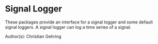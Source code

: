 Signal Logger
==============

These packages provide an interface for a signal logger and some default signal loggers.
A signal logger can log a time series of a signal.

Author(s): Christian Gehring